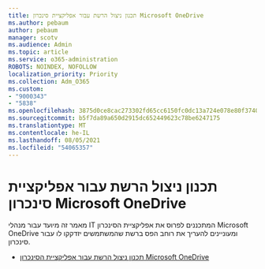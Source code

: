 ```yaml
---
title: תכנון ניצול הרשת עבור אפליקציית סינכרון Microsoft OneDrive
ms.author: pebaum
author: pebaum
manager: scotv
ms.audience: Admin
ms.topic: article
ms.service: o365-administration
ROBOTS: NOINDEX, NOFOLLOW
localization_priority: Priority
ms.collection: Adm_O365
ms.custom:
- "9000343"
- "5838"
ms.openlocfilehash: 3875d0ce8cac273302fd65cc6150fc0dc13a724e078e80f37407fe29b93fe265
ms.sourcegitcommit: b5f7da89a650d2915dc652449623c78be6247175
ms.translationtype: MT
ms.contentlocale: he-IL
ms.lasthandoff: 08/05/2021
ms.locfileid: "54065357"
---
```

# <a name="network-utilization-planning-for-the-onedrive-sync-app"></a>תכנון ניצול הרשת עבור אפליקציית סינכרון Microsoft OneDrive

מאמר זה מיועד עבור מנהלי IT המתכננים לפרוס את אפליקציית הסינכרון Microsoft OneDrive ומעוניינים להעריך את רוחב הפס ברשת שהמשתמשים יזדקקו לו עבור סינכרון.  

- [תכנון ניצול הרשת עבור אפליקציית הסינכרון Microsoft OneDrive](https://docs.microsoft.com/onedrive/network-utilization-planning)